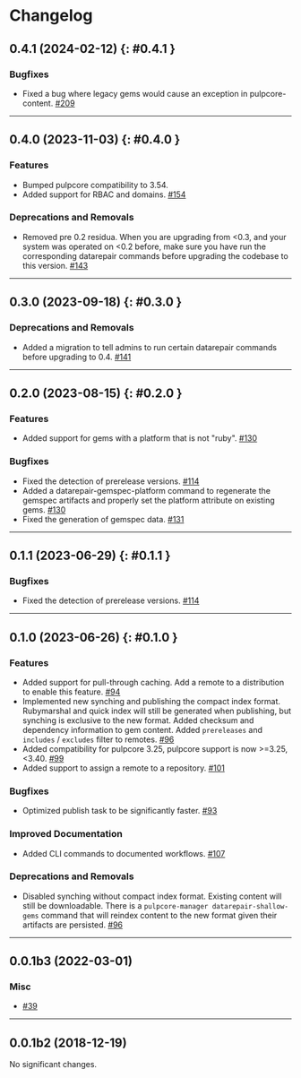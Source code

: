 # Changelog

[//]: # (You should *NOT* be adding new change log entries to this file, this)
[//]: # (file is managed by towncrier. You *may* edit previous change logs to)
[//]: # (fix problems like typo corrections or such.)
[//]: # (To add a new change log entry, please see the contributing docs.)
[//]: # (WARNING: Don't drop the towncrier directive!)

[//]: # (towncrier release notes start)

## 0.4.1 (2024-02-12) {: #0.4.1 }

### Bugfixes

-   Fixed a bug where legacy gems would cause an exception in pulpcore-content.
    [#209](https://github.com/pulp/pulp_gem/issues/209)

---

## 0.4.0 (2023-11-03) {: #0.4.0 }

### Features

-   Bumped pulpcore compatibility to 3.54.
-   Added support for RBAC and domains.
    [#154](https://github.com/pulp/pulp_gem/issues/154)

### Deprecations and Removals

-   Removed pre 0.2 residua. When you are upgrading from <0.3, and your system was operated on <0.2 before, make sure you have run the corresponding datarepair commands before upgrading the codebase to this version.
    [#143](https://github.com/pulp/pulp_gem/issues/143)

---

## 0.3.0 (2023-09-18) {: #0.3.0 }

### Deprecations and Removals

-   Added a migration to tell admins to run certain datarepair commands before upgrading to 0.4.
    [#141](https://github.com/pulp/pulp_gem/issues/141)

---

## 0.2.0 (2023-08-15) {: #0.2.0 }

### Features

-   Added support for gems with a platform that is not "ruby".
    [#130](https://github.com/pulp/pulp_gem/issues/130)

### Bugfixes

-   Fixed the detection of prerelease versions.
    [#114](https://github.com/pulp/pulp_gem/issues/114)
-   Added a datarepair-gemspec-platform command to regenerate the gemspec artifacts and properly set the platform attribute on existing gems.
    [#130](https://github.com/pulp/pulp_gem/issues/130)
-   Fixed the generation of gemspec data.
    [#131](https://github.com/pulp/pulp_gem/issues/131)

---

## 0.1.1 (2023-06-29) {: #0.1.1 }

### Bugfixes

-   Fixed the detection of prerelease versions.
    [#114](https://github.com/pulp/pulp_gem/issues/114)

---

## 0.1.0 (2023-06-26) {: #0.1.0 }

### Features

-   Added support for pull-through caching. Add a remote to a distribution to enable this feature.
    [#94](https://github.com/pulp/pulp_gem/issues/94)
-   Implemented new synching and publishing the compact index format.
    Rubymarshal and quick index will still be generated when publishing, but synching is exclusive to the new format.
    Added checksum and dependency information to gem content.
    Added `prereleases` and `includes` / `excludes` filter to remotes.
    [#96](https://github.com/pulp/pulp_gem/issues/96)
-   Added compatibility for pulpcore 3.25, pulpcore support is now >=3.25,<3.40.
    [#99](https://github.com/pulp/pulp_gem/issues/99)
-   Added support to assign a remote to a repository.
    [#101](https://github.com/pulp/pulp_gem/issues/101)

### Bugfixes

-   Optimized publish task to be significantly faster.
    [#93](https://github.com/pulp/pulp_gem/issues/93)

### Improved Documentation

-   Added CLI commands to documented workflows.
    [#107](https://github.com/pulp/pulp_gem/issues/107)

### Deprecations and Removals

-   Disabled synching without compact index format.
    Existing content will still be downloadable.
    There is a `pulpcore-manager datarepair-shallow-gems` command that will reindex content to the new format given their artifacts are persisted.
    [#96](https://github.com/pulp/pulp_gem/issues/96)

---

## 0.0.1b3 (2022-03-01)

### Misc

-   [#39](https://github.com/pulp/pulp_gem/issues/39)

---

## 0.0.1b2 (2018-12-19)

No significant changes.
